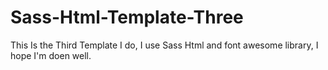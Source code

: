 # Sass-Html-Template-Three
This Is the Third Template I do, I use Sass Html and font awesome library, I hope I'm doen well.
